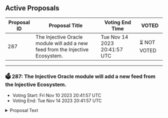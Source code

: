 ## Active Proposals

| Proposal ID | Proposal Title | Voting End Time | VOTED |
|-------------|----------------|-----------------|-------|
| 287 | The Injective Oracle module will add a new feed from the Injective Ecosystem. | Tue Nov 14 2023 20:41:57 UTC | ⏳ NOT VOTED |

---

### 🗳 287: The Injective Oracle module will add a new feed from the Injective Ecosystem.
- Voting Start: Fri Nov 10 2023 20:41:57 UTC
- Voting End: Tue Nov 14 2023 20:41:57 UTC

<details>
<summary>Proposal Text</summary>
 
This proposal, if passed, will allow a new price feed oracle to be integrated with Injective, the oracle will be maintained by an external party.

As was the case for IIP-118, new proposals will be submitted for additional price feed oracles to be integrated from the same source in the future.

Passing this proposal will enable the community to list new perpetual markets on Injective exchange dApps.

Disclaimer: I am a member of the Injective Labs team.
</details>
